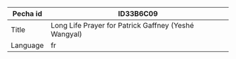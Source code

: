 |Pecha id | ID33B6C09
| --- | --- 
|Title | Long Life Prayer for Patrick Gaffney (Yeshé Wangyal) 
|Language | fr